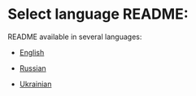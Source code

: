 # Select language README:

README available in several languages:

- [English](https://github.com/fRead-dev/info/tree/main/README.en.md)

- [Russian](https://github.com/fRead-dev/info/tree/main/README.ru.md)

- [Ukrainian](https://github.com/fRead-dev/info/tree/main/README.uk.md)



